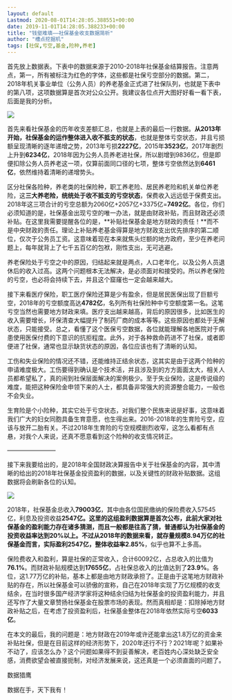 ```yaml
---
layout: default
Lastmod: 2020-08-01T14:28:05.388551+00:00
date: 2019-11-01T14:28:05.388233+00:00
title: "钱壑难填——社保基金收支数据简析"
author: "槽点挖掘机"
tags: [社保,亏空,基金,险种,养老]
---
```


首先放上数据表。下表中的数据来源于2010-2018年社保基金结算报告。注意两点，第一，所有被标注为红色的字体，这些都是社保亏空部分的数据。第二，2018年机关事业单位（公务人员）的养老基金正式进了社保队列，也就是下表中的第八项，这项数据算是首次对公众公开。我建议各位点开大图好好看一看下表，后面是我的分析。  

![](https://images.weserv.nl/?url=https%3A//mmbiz.qpic.cn/mmbiz_png/m312mfLHFZriaCliaF2aNSeCOHY8P63fNWjpGwOmk7yVxscibOlYWqic4zzcIiaWeeW2Bic8lrXnEKtP5YlQznMrkT9A/640%3Fwx_fmt%3Dpng)

首先来看社保基金的历年收支差额汇总，也就是上表的最后一行数据。**从2013年开始，社保基金的运作整体进入收不抵支的状态**，也就是整体亏空状态，并且亏损额呈现清晰的逐年递增之势，2013年亏损**2227亿**，2015年**3523亿**，2017年剧烈上升到**6234亿**，2018年因为公务人员养老进社保，所以剧增到9836亿，但是即便扣除公务人员养老这一项，仅算前面同口径的七项，整体亏空依然达到**6461亿**，依然维持着清晰的递增势头。

区分社保各险种，养老类的社保险种，职工养老险、居民养老险和机关单位养老险，这**三大养老险，统统处于收不抵支的亏空状态**，保费收入远远低于保费支出。2018年这三项合计的亏空总额为2060亿+2057亿+3375亿=**7492亿**。各位，你们必须知道的是，社保基金出现亏空的唯一办法，就是由财政补贴，而且财政还必须补贴。在这里我需要提醒各位的是，**补贴社保基金是地方财政的责任！**而不是中央财政的责任。理论上补贴养老基金得算是地方财政支出优先排序的第二顺位，仅次于公务员工资。这意味着现在本来就焦头烂额的地方政府，至少在养老问题上，每年就背上了七千五百亿的包袱，刚性支出，无可逃避。  

养老保险处于亏空之中的原因，归结起来就是两点，人口老年化，以及公务人员退休后的收入过高。这两个问题根本无法解决，是必须面对和接受的。所以养老保险的亏空，也必将会持续下去，并且这个窟窿也一定会越来越大。  

接下来看医疗保险，职工医疗保险还算是少有盈余，但是居民医保出现了巨额亏空，2018年的亏空额度高达**4782亿**，名列所有社保险种中亏空额度第一名。这笔亏空当然也需要地方财政来填。医疗支出越来越高，背后的原因很多，比如医生的收入需要增长，环保清查大幅提升了制药厂商的成本等等。这些原因也都处于无解状态，只能接受。总之，看懂了这个医保亏空数据，各位就能理解各地医院对于病患使用医保付费的下意识的抗拒程度。此外，对于各种救命药进不了社保，或者即便进了社保，通常也显示缺货状态的原因，各位应该也有了清晰的认知。

工伤和失业保险的情况还不错，还能维持正结余状态，这其实是由于这两个险种的申请难度极大。工伤要得到确认是个技术活，并且涉及到的方方面面太大，相关人员都希望私了，真的闹到社保层面解决的案例极少。至于失业保险，这是传说级的难度，能把这种保险金申领下来的人士，都具备非常强大的资源整合能力，一般也不会失业。

生育险是个小险种，其实它处于亏空状态，对我们整个民族来说是好事，这意味着我们广大的妇女同胞具备生育意愿，也生得出来。2016-2018年的生育险亏空，应该与放开二胎有关。不过2018年生育险的亏空规模剧烈收窄，这怎么看都有点悬，对我个人来说，还真不愿意看到这个险种的收支情况转正。

————————

接下来我要给出的，是2018年全国财政决算报告中关于社保基金的内容，其中清晰的给出的2018年社保基金投资盈利的数据，以及关键性的财政补贴数据。这组数据将会刷新各位的认知。

![](https://images.weserv.nl/?url=https%3A//mmbiz.qpic.cn/mmbiz_png/m312mfLHFZriaCliaF2aNSeCOHY8P63fNWAdxzCw7VW2grQIM8P7uPOFvTaFjKZnQHYg1GuDz03nFOexaGlha2Fg/640%3Fwx_fmt%3Dpng)

2018年，社保基金总收入**79003亿**，其中由各位国民缴纳的保险费收入57545亿，利息及投资收益**2547亿。**这里的这组盈利数据算是首次公布，此前大家对社保基金的盈利能力存在诸多猜测，而且一般都是往高了猜，普通都认为社保基金的投资收益率达到20%以上。不过从2018年的数据来看，就存量规模8.94万亿的社保基金而言，实际盈利2547亿，整体收益率**2.85%**，似乎也算不上多高。

保险费收入和盈利，算是社保的正常收入，合计60092亿，占总收入的比值为**76.1%**。而财政补贴规模达到**17655亿**，占社保总收入的比值达到了**23.9%**。各位，这1.77万亿的补贴，基本上都是由地方财政承担了。正是由于这笔地方财政补贴的存在，所以社保基金可以骄傲的宣称，自己在2018年实现了万亿规模的收支结余，在当时很多国产经济学家将这种结余归结为社保基金的投资盈利能力，并且还写作了大量文章赞扬社保基金在股票市场的表现。然而真相却是：扣除掉地方财政补贴之后，在考虑了投资盈利后，社保基金整体在2018年依然实际亏空**6033亿**。

在本文的最后，我的问题是：地方财政在2019年或许还能拿出这1.8万亿的资金来补贴社保，但是在目前这样的经济形势下，2020年还行不行？2021年呢？如果补不动了，应该怎么办？这个问题如果得不到妥善解决，老百姓内心深处缺乏安全感，消费欲望会被直接扼制，对经济发展来说，这还真是一个必须直面的问题了。

数据猎鹰

数据在手，天下我有！
